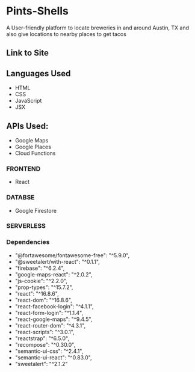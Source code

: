 # Pints-Shells
A User-friendly platform to locate breweries in and around Austin, TX and also give locations to nearby places to get tacos

## Link to Site

## Languages Used
- HTML
- CSS
- JavaScript
- JSX

## APIs Used:
- Google Maps
- Google Places
- Cloud Functions

### FRONTEND
- React

### DATABSE
- Google Firestore

### SERVERLESS

### Dependencies
- "@fortawesome/fontawesome-free": "^5.9.0",
- "@sweetalert/with-react": "^0.1.1",
- "firebase": "^6.2.4",
- "google-maps-react": "^2.0.2",
- "js-cookie": "^2.2.0",
- "prop-types": "^15.7.2",
- "react": "^16.8.6",
- "react-dom": "^16.8.6",
- "react-facebook-login": "^4.1.1",
- "react-form-login": "^1.1.4",
- "react-google-maps": "^9.4.5",
- "react-router-dom": "^4.3.1",
- "react-scripts": "^3.0.1",
- "reactstrap": "^6.5.0",
- "recompose": "^0.30.0",
- "semantic-ui-css": "^2.4.1",
- "semantic-ui-react": "^0.83.0",
- "sweetalert": "^2.1.2"

